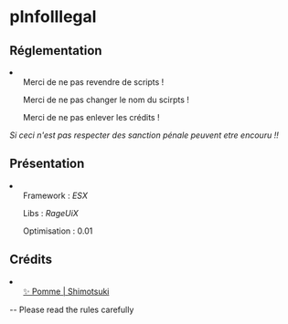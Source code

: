 # pInfoIllegal

## Réglementation 

<li>
  <ul>Merci de ne pas revendre de scripts !</ul>
  <ul>Merci de ne pas changer le nom du scirpts !</ul>
  <ul>Merci de ne pas enlever les crédits !</ul>
</li>

<em>Si ceci n'est pas respecter des sanction pénale peuvent etre encouru !!</em>

## Présentation 

<li>
  <ul>Framework : <i>ESX</i></ul>
  <ul>Libs : <i>RageUiX</i></ul>
  <ul>Optimisation : 0.01</ul>
</li>

## Crédits 

<li>
  <ul><a href='https://github.com/Azk0rn'>✨ Pomme | Shimotsuki </a></ul>
</li>

-- Please read the rules carefully
